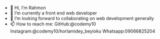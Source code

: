 - 👋 Hi, I’m Rahmon
- 🌱 I’m currently a front end web developer
- 💞️ I’m looking forward to collaborating on web development generally
- 📫 How to reach me:
GitHub:@codemy10
Instagram:@codemy10/horlamidey_beyioku
Whatsapp:09066825204
<!---
Codemy10/Codemy10 is a ✨ special ✨ repository because its `README.md` (this file) appears on your GitHub profile.
You can click the Preview link to take a look at your changes.
--->

